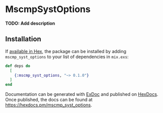 # MscmpSystOptions

**TODO: Add description**

## Installation

If [available in Hex](https://hex.pm/docs/publish), the package can be installed
by adding `mscmp_syst_options` to your list of dependencies in `mix.exs`:

```elixir
def deps do
  [
    {:mscmp_syst_options, "~> 0.1.0"}
  ]
end
```

Documentation can be generated with [ExDoc](https://github.com/elixir-lang/ex_doc)
and published on [HexDocs](https://hexdocs.pm). Once published, the docs can
be found at <https://hexdocs.pm/mscmp_syst_options>.

